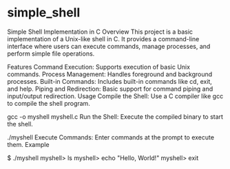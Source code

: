 # simple_shell
Simple Shell Implementation in C
Overview
This project is a basic implementation of a Unix-like shell in C. It provides a command-line interface where users can execute commands, manage processes, and perform simple file operations.

Features
Command Execution: Supports execution of basic Unix commands.
Process Management: Handles foreground and background processes.
Built-in Commands: Includes built-in commands like cd, exit, and help.
Piping and Redirection: Basic support for command piping and input/output redirection.
Usage
Compile the Shell: Use a C compiler like gcc to compile the shell program.

gcc -o myshell myshell.c
Run the Shell: Execute the compiled binary to start the shell.

./myshell
Execute Commands: Enter commands at the prompt to execute them.
Example

$ ./myshell
myshell> ls
myshell> echo "Hello, World!"
myshell> exit
